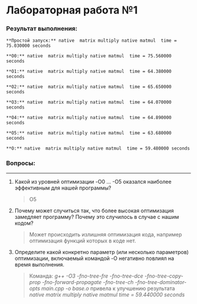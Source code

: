 # Лабораторная работа  №1


### Результат выполнения:
```
**Простой запуск:** native  matrix multiply native matmul  time = 75.030000 seconds

**O0:** native  matrix multiply native matmul  time = 75.560000 seconds

**O1:** native  matrix multiply native matmul  time = 64.380000 seconds

**O2:** native  matrix multiply native matmul  time = 65.650000 seconds

**O3:** native  matrix multiply native matmul  time = 64.070000 seconds

**O4:** native  matrix multiply native matmul  time = 64.890000 seconds

**O5:** native  matrix multiply native matmul  time = 63.680000 seconds

**O:** native  matrix multiply native matmul  time = 59.480000 seconds
```

### Вопросы:
---

1. Какой из уровней оптимизации -O0 ... -O5 оказался наиболее эффективным для нашей программы?
    > O5

2. Почему может случиться так, что более высокая оптимизация замедляет программу? Почему это случилось в случае с нашим кодом?
    > Может происходить излишняя оптимизация кода, например оптимизация функций которых в коде нет.

3. Определите какой конкретно параметр (или несколько параметров) оптимизации, включаемый командой -O негативно повлиял на время выполнения.

    > Команда: *g++ -O3 -fno-tree-fre  -fno-tree-dce  -fno-tree-copy-prop -fno-forward-propagate -fno-tree-ch -fno-tree-dominator-opts  main.cpp -o base.o* привела к улучшению результата *native  matrix multiply native matmul  time = 59.440000 seconds*